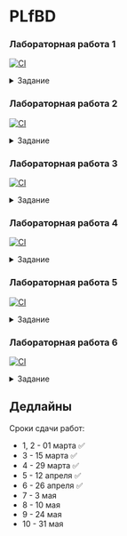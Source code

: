 # PLfBD


### Лабораторная работа 1

[![CI](https://github.com/DPeshkoff/PLfBD/actions/workflows/ci.yml/badge.svg?branch=lab1)](https://github.com/DPeshkoff/PLfBD/actions/workflows/ci.yml)

<details><summary>Задание</summary>
<p>

**Вариант 1**

4. Создать приложение для ввода пароля из командной строки и сравнения его со строкой-образцом.

5. Создать программу ввода целых чисел как аргументов командной строки, подсчета их суммы (произведения) и вывода результата на консоль.

**Вариант 2**

10. Числа в порядке убывания частоты встречаемости чисел.

12. Числа Фибоначчи: f0 = f1 = 1, f (n) = f (n–1) + f (n–2).
</p>
</details> 

### Лабораторная работа 2

[![CI](https://github.com/DPeshkoff/PLfBD/actions/workflows/ci.yml/badge.svg?branch=lab2)](https://github.com/DPeshkoff/PLfBD/actions/workflows/ci.yml)

<details><summary>Задание</summary>
<p>

**Вариант 1**

В приведенных ниже заданиях необходимо вывести внизу фамилию разработчика, дату и время получения задания, а также дату и время сдачи задания. Для получения последней даты и времени следует использовать класс Date.

10. Используя оператор switch, написать программу, которая выводит на экран сообщения о принадлежности некоторого значения k интервалам (-10k, 5], [0, 10], [5, 15], [10, 10k].

1. Ввести n строк с консоли, найти самую короткую и самую длинную строки. Вывести найденные строки и их длину.

**Вариант 2**

Ввести с консоли n – размерность матрицы a[n][n]. Задать значения элементов матрицы в интервале значений от -n до n с помощью датчика случайных чисел.

10. Найти максимальный элемент(ы) в матрице и удалить из матрицы все строки и столбцы, его содержащие

1. Упорядочить строки (столбцы) матрицы в порядке возрастания значений элементов k-го столбца (строки).
</p>
</details> 

### Лабораторная работа 3

[![CI](https://github.com/DPeshkoff/PLfBD/actions/workflows/ci.yml/badge.svg?branch=lab3)](https://github.com/DPeshkoff/PLfBD/actions/workflows/ci.yml)

<details><summary>Задание</summary>
<p>

**Вариант 1**

10 Определить класс Булева матрица (BoolMatrix) размерности (n x m). Класс должен содержать несколько конструкторов. Реализовать методы для логического сложения (дизъюнкции), умножения и инверсии матриц. Реализовать методы для подсчета числа единиц в матрице и упорядочения строк в лексикографическом порядке

1 Определить класс Вектор размерности n. Реализовать методы сложения, вычитания, умножения, инкремента, декремента, индексирования. Определить массив из m объектов. Каждую из пар векторов передать в методы, возвращающие их скалярное произведение и длины. Вычислить и вывести углы между векторами.

**Вариант 2**

Создать классы, спецификации которых приведены ниже. Определить конструкторы и методы setТип(), getТип(), toString(). Определить дополнительно методы в классе, создающем массив объектов. Задать критерий выбора данных и вывести эти данные на консоль.

10. Train: Пункт назначения, Номер поезда, Время отправления, Число мест (общих, купе, плацкарт, люкс). Создать массив объектов. Вывести: a) список поездов, следующих до заданного пункта назначения; b) список поездов, следующих до заданного пункта назначения и отправляющихся после заданного часа; c) список поездов, отправляющихся до заданного пункта назначения и имеющих общие места

Создать классы, спецификации которых приведены ниже. Определить конструкторы и методы setТип(), getТип(), toString(). Определить дополнительно методы в классе, создающем массив объектов. Задать критерий выбора данных и вывести эти данные на консоль. 

1. Student: id, Фамилия, Имя, Отчество, Дата рождения, Адрес, Телефон, Факультет, Курс, Группа. Создать массив объектов. Вывести: a) список студентов заданного факультета; b) списки студентов для каждого факультета и курса; c) список студентов, родившихся после заданного года; d) список учебной группы. 

**Вариант 3**

Создать приложение, удовлетворяющее требованиям, приведенным в задании. Аргументировать принадлежность классу каждого создаваемого метода и корректно переопределить для каждого класса методы equals(), hashCode(), toString().

10. Создать объект класса Год, используя классы Месяц, День. Методы: задать дату, вывести на консоль день недели по заданной дате, рассчитать количество дней, месяцев в заданном временном промежутке. 

11. Создать объект класса Сутки, используя классы Час, Минута. Методы: вывести на консоль текущее время, рассчитать время суток (утро, день, вечер, ночь).

**Вариант 4**

Построить модель программной системы.

10. Система Железнодорожная касса. Пассажир делает Заявку на станцию назначения, время и дату поездки. Система регистрирует Заявку и осуществляет поиск подходящего Поезда. Пассажир делает выбор Поезда и получает Счет на оплату. Администратор вводит номера Поездов, промежуточные и конечные станции, цены

1. Система Факультатив. Преподаватель объявляет запись на Курс. Студент записывается на Курс, обучается и по окончании Преподаватель выставляет Оценку, которая сохраняется в Архиве. Студентов, Преподавателей и Курсов при обучении может быть несколько.

</p>
</details> 

### Лабораторная работа 4

[![CI](https://github.com/DPeshkoff/PLfBD/actions/workflows/ci.yml/badge.svg?branch=lab4)](https://github.com/DPeshkoff/PLfBD/actions/workflows/ci.yml)

<details><summary>Задание</summary>
<p>

**Вариант 1**

10.  Создать класс Cinema (кино) с внутренним классом, с помощью объектов которого можно хранить информацию об адресах кинотеатров, фильмах и времени сеансов.

1.  Создать класс City (город) с внутренним классом, с помощью объектов которого можно хранить информацию о проспектах, улицах, площадях. 

**Вариант 2**

Реализовать абстрактные классы или интерфейсы, а также наследование и полиморфизм для следующих классов

10.  interface Фильм <- class Отечественный Фильм <- class Комедия. 

1.  Абстрактный класс Книга (Шифр, Автор, Название, Год, Издательство). Подклассы Справочник и Энциклопедия.

</p>
</details> 

### Лабораторная работа 5

[![CI](https://github.com/DPeshkoff/PLfBD/actions/workflows/ci.yml/badge.svg?branch=lab5)](https://github.com/DPeshkoff/PLfBD/actions/workflows/ci.yml)

<details><summary>Задание</summary>
<p>

**Вариант 1**

Выполнить задания на основе варианта 1 лабораторной работы 3, контролируя состояние потоков ввода/вывода. При возникновении ошибок, связанных с корректностью выполнения математических операций, генерировать и обрабатывать исключительные ситуации. Предусмотреть обработку исключений, возникающих при нехватке памяти, отсутствии требуемой записи (объекта) в файле, недопустимом значении поля и т.д.

10. Определить класс Булева матрица (BoolMatrix) размерности (n x m). Класс должен содержать несколько конструкторов. Реализовать методы для логического сложения (дизъюнкции), умножения и инверсии матриц. Реализовать методы для подсчета числа единиц в матрице и упорядочения строк в лексикографическом порядке

1. Определить класс Вектор размерности n. Реализовать методы сложения, вычитания, умножения, инкремента, декремента, индексирования. Определить массив из m объектов. Каждую из пар векторов передать в методы, возвращающие их скалярное произведение и длины. Вычислить и вывести углы между векторами.

**Вариант 2**

Выполнить задания из варианта 2 лабораторной работы 3, реализуя собственные обработчики исключений и исключения ввода/вывода.

Создать классы, спецификации которых приведены ниже. Определить конструкторы и методы setТип(), getТип(), toString(). Определить дополнительно методы в классе, создающем массив объектов. Задать критерий выбора данных и вывести эти данные на консоль.

10. Train: Пункт назначения, Номер поезда, Время отправления, Число мест (общих, купе, плацкарт, люкс). Создать массив объектов. Вывести: a) список поездов, следующих до заданного пункта назначения; b) список поездов, следующих до заданного пункта назначения и отправляющихся после заданного часа; c) список поездов, отправляющихся до заданного пункта назначения и имеющих общие места

1. Student: id, Фамилия, Имя, Отчество, Дата рождения, Адрес, Телефон, Факультет, Курс, Группа. Создать массив объектов. Вывести: a) список студентов заданного факультета; b) списки студентов для каждого факультета и курса; c) список студентов, родившихся после заданного года; d) список учебной группы.

**Вариант 3**

В следующих заданиях требуется ввести последовательность строк из текстового потока и выполнить указанные действия. При этом могут рассматриваться два варианта:
• каждая строка состоит из одного слова; 
• каждая строка состоит из нескольких слов. 
Имена входного и выходного файлов, а также абсолютный путь к ним могут быть введены как параметры командной строки или храниться в файле. 

10. Входной файл хранит квадратную матрицу по принципу: строка представляет собой число. Определить размерность. Построить 2-мерный массив, содержащий матрицу. Вывести исходную матрицу и результат ее поворота на 90 градусов по часовой стрелке.
 
1. В каждой строке найти и удалить заданную подстроку. 

**Вариант 4**

При выполнении следующих заданий для вывода результатов создавать новую директорию и файл средствами класса File

10.Ввести из текстового файла, связанного с входным потоком, последовательность строк. Выбрать и сохранить m последних слов в каждой из последних n строк

1. Прочитать текст Java-программы и все слова public в объявлении атрибутов и методов класса заменить на слово private.

</p>
</details> 

### Лабораторная работа 6

[![CI](https://github.com/DPeshkoff/PLfBD/actions/workflows/ci.yml/badge.svg?branch=lab6)](https://github.com/DPeshkoff/PLfBD/actions/workflows/ci.yml)

<details><summary>Задание</summary>
<p>

**Вариант 1**

1.  Определить множество на основе множества целых чисел. Создать методы для определения пересечения и объединения множеств. 

2.  Списки (стеки, очереди) I(1..n) и U(1..n) содержат результаты nизмерений тока и напряжения на неизвестном сопротивлении R. Найти приближенное число R методом наименьших квадратов. 

**Вариант 2**

10. На прямой гоночной трассе стоит N автомобилей, для каждого из которых известны начальное положение и скорость. Определить, сколько произойдет обгонов.

1. На базе коллекций реализовать структуру хранения чисел с поддержкой следующих операций: 
• добавление/удаление числа;
• поиск числа, наиболее близкого к заданному (т.е. модуль разницы минимален).

</p>
</details> 

## Дедлайны

Сроки сдачи работ: 
* 1, 2 - 01 марта ✅
* 3 - 15 марта ✅
* 4 - 29 марта ✅
* 5 - 12 апреля ✅
* 6 - 26 апреля ✅
* 7 - 3 мая 
* 8 - 10 мая
* 9 - 24 мая
* 10 - 31 мая
